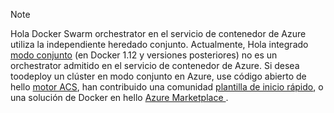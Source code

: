 > [!NOTE]
> Hola Docker Swarm orchestrator en el servicio de contenedor de Azure utiliza la independiente heredado conjunto. Actualmente, Hola integrado [modo conjunto](https://docs.docker.com/engine/swarm/) (en Docker 1.12 y versiones posteriores) no es un orchestrator admitido en el servicio de contenedor de Azure. Si desea toodeploy un clúster en modo conjunto en Azure, use código abierto de hello [motor ACS](https://github.com/Azure/acs-engine/blob/master/docs/swarmmode.md), han contribuido una comunidad [plantilla de inicio rápido](https://azure.microsoft.com/resources/templates/101-acsengine-swarmmode/), o una solución de Docker en hello [Azure Marketplace ](https://azuremarketplace.microsoft.com).
> 
> 

